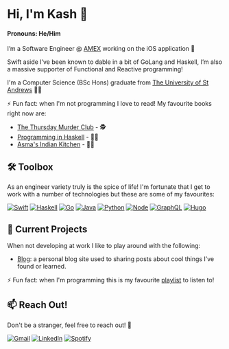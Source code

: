 <!--
**avbangar/avbangar** is a ✨ _special_ ✨ repository because its `README.md` (this file) appears on your GitHub profile.

Here are some ideas to get you started:

- 🔭 I’m currently working on ...
- 🌱 I’m currently learning ...
- 👯 I’m looking to collaborate on ...
- 🤔 I’m looking for help with ...
- 💬 Ask me about ...
- 📫 How to reach me: ...
- 😄 Pronouns: ...
- ⚡ Fun fact: ...
-->

# Hi, I'm Kash 👋 
#### Pronouns: He/Him

I’m a Software Engineer @ [AMEX](https://www.americanexpress.com/en-gb/) working on the iOS application 🍏

Swift aside I’ve been known to dable in a bit of GoLang and Haskell, I’m also a massive supporter of Functional and Reactive programming!

I'm a Computer Science (BSc Hons) graduate from [The University of St Andrews](https://www.st-andrews.ac.uk) 👨‍🎓

⚡️ Fun fact: when I'm not programming I love to read! My favourite books right now are:
- [The Thursday Murder Club](https://www.amazon.co.uk/Thursday-Murder-Club-Richard-Osman-ebook/dp/B07S5D5TH7/ref=sr_1_2?crid=MGXGEZQHJ849&dchild=1&keywords=thursday+murder+club&qid=1633426785&qsid=260-7721730-8848709&sprefix=thur%2Caps%2C167&sr=8-2&sres=0241425425%2CB07S5D5TH7%2C0241512425%2C9124145688%2CB082SWVZ2D%2CB08W46KZRP%2CB07MT6143M%2C1838774319%2C1838775382%2C1786892731%2C000843591X%2C1789315565%2CB08XWPHW17%2C152661491X%2C147119244X%2C0552172626&srpt=ABIS_BOOK) - 🕵️
- [Programming in Haskell](https://www.amazon.co.uk/Programming-Haskell-Graham-Hutton/dp/1316626229/ref=sr_1_1?crid=BWDB9HRV6KHB&dchild=1&keywords=programming+in+haskell&qid=1633426828&qsid=260-7721730-8848709&sprefix=programming+with+has%2Caps%2C157&sr=8-1&sres=1316626229%2C0521692695%2C1449335942%2CB0168SGGNC%2C4274067815%2C013484338X%2CB09B3G2DW7%2C3642320368%2C3642229409%2C161729540X%2C193435659X%2C3030769070%2C0596514980%2C1937785637%2C0134843460%2C1617290653&srpt=ABIS_BOOK) - 👨‍💻
- [Asma's Indian Kitchen](https://www.amazon.co.uk/Asmas-Indian-Kitchen-Home-cooked-Darjeeling/dp/1911595687/ref=sr_1_1?adgrpid=67518507011&dchild=1&gclid=EAIaIQobChMI3ufTufyy8wIVpWLmCh392wBzEAAYASAAEgL0ufD_BwE&hvadid=310644384628&hvdev=c&hvlocphy=9041127&hvnetw=g&hvqmt=b&hvrand=6423173866455492798&hvtargid=kwd-585400656667&hydadcr=12328_1769680&keywords=asma%27s+indian+kitchen&qid=1633426654&qsid=260-7721730-8848709&sr=8-1&sres=1911595687%2C9123761490%2C9123775408%2C9124025402%2CB00NLHJIIE%2C1408890674%2C1526601389%2C0241387566%2C1785031163%2C1941252095%2C1939754542%2C1787134636%2C178713461X%2C1848993269%2C024114633X%2C140888688X&srpt=ABIS_BOOK) - 👨‍🍳

## 🛠 Toolbox 

As an engineer variety truly is the spice of life! I'm fortunate that I get to work with a number of technologies but these are some of my favourites: 

<!-- Make your own badges: https://javascript.plainenglish.io/how-to-make-custom-language-badges-for-your-profile-using-shields-io-d2aeaf016b6b -->
<!-- Get your colours and logos here: https://simpleicons.org/ -->

[![Swift](https://img.shields.io/badge/-Swift-FA7343?logo=swift&logoColor=white&style=for-the-badge)](https://developer.apple.com/swift/)
[![Haskell](https://img.shields.io/badge/-haskell-5D4F85?logo=haskell&logoColor=white&style=for-the-badge)](https://www.haskell.org/)
[![Go](https://img.shields.io/badge/-go-00ADD8?logo=go&logoColor=white&style=for-the-badge)](https://golang.org)
[![Java](https://img.shields.io/badge/-java-007396?logo=java&logoColor=white&style=for-the-badge)](https://docs.oracle.com/en/java/)
[![Python](https://img.shields.io/badge/-python-3776AB?logo=python&logoColor=white&style=for-the-badge)](https://www.python.org)
[![Node](https://img.shields.io/badge/-node.js-339933?logo=node.js&logoColor=white&style=for-the-badge)](https://nodejs.org/en/)
[![GraphQL](https://img.shields.io/badge/-graphql-E10098?logo=graphql&logoColor=white&style=for-the-badge)](https://graphql.org)
[![Hugo](https://img.shields.io/badge/-hugo-FF4088?logo=hugo&logoColor=white&style=for-the-badge)](https://gohugo.io/)

## 🔭 Current Projects

When not developing at work I like to play around with the following: 

- [Blog](https://github.com/avbangar/blog): a personal blog site used to sharing posts about cool things I’ve found or learned.

⚡️ Fun fact: when I'm programming this is my favourite [playlist](https://open.spotify.com/playlist/7h1MwRW3y7I0ju5LTi9sCF?si=f8dfc0d1ba934428) to listen to!

## 📫 Reach Out!

Don't be a stranger, feel free to reach out! 🤙

[![Gmail](https://img.shields.io/badge/-gmail-EA4335?logo=gmail&logoColor=white&style=for-the-badge)](mailto:av6angar@gmail.com)
[![LinkedIn](https://img.shields.io/badge/-linkedin-0A66C2?logo=linkedin&logoColor=white&style=for-the-badge)](https://www.linkedin.com/in/avbangar)
[![Spotify](https://img.shields.io/badge/-spotify-1DB954?logo=spotify&logoColor=white&style=for-the-badge)](https://open.spotify.com/user/usoq1wskx23fbnwlf2vkqb595?si=f6a7e54034b64439)
